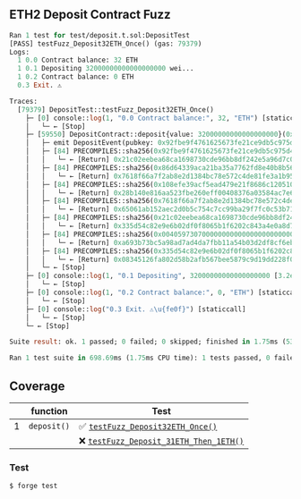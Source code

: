 ## ETH2 Deposit Contract Fuzz

```ml
Ran 1 test for test/deposit.t.sol:DepositTest
[PASS] testFuzz_Deposit32ETH_Once() (gas: 79379)
Logs:
  1 0.0 Contract balance: 32 ETH
  1 0.1 Depositing 32000000000000000000 wei...
  1 0.2 Contract balance: 0 ETH
  0.3 Exit. ⚠️

Traces:
  [79379] DepositTest::testFuzz_Deposit32ETH_Once()
    ├─ [0] console::log(1, "0.0 Contract balance:", 32, "ETH") [staticcall]
    │   └─ ← [Stop]
    ├─ [59550] DepositContract::deposit{value: 32000000000000000000}(0x92fbe9f4761625673fe21ce9db5c975d40f1f64e1b554ebb5bd71d0a5de13d30d8ed894cceb5487d193b9defb23eb941, 0x010000000000000000000000fe948cb2122fdd87baf43dce8afa254b1242c199, 0x86d64339aca21ba35a7762fd8e40b8b56618f61546455efe2a6073954eff18847e927fce031bd90fb77bfa88b46966ac0c20217ab40846bea8120306102b6b26108efe39acf5ead479e21f8686c120510b83ef83e7b1c43cf2ecaeca69fb6f56, 0x08345126fa802d58b2afb567bee5879c9d19dd228f099f5b271944bb64f1bacd)
    │   ├─ emit DepositEvent(pubkey: 0x92fbe9f4761625673fe21ce9db5c975d40f1f64e1b554ebb5bd71d0a5de13d30d8ed894cceb5487d193b9defb23eb941, withdrawal_credentials: 0x010000000000000000000000fe948cb2122fdd87baf43dce8afa254b1242c199, amount: 0x0040597307000000, signature: 0x86d64339aca21ba35a7762fd8e40b8b56618f61546455efe2a6073954eff18847e927fce031bd90fb77bfa88b46966ac0c20217ab40846bea8120306102b6b26108efe39acf5ead479e21f8686c120510b83ef83e7b1c43cf2ecaeca69fb6f56, index: 0x0000000000000000)
    │   ├─ [84] PRECOMPILES::sha256(0x92fbe9f4761625673fe21ce9db5c975d40f1f64e1b554ebb5bd71d0a5de13d30d8ed894cceb5487d193b9defb23eb94100000000000000000000000000000000) [staticcall]
    │   │   └─ ← [Return] 0x21c02eebea68ca1698730cde96bb8df242e5a96d7c00ddbd9d04d93d22a24c9d
    │   ├─ [84] PRECOMPILES::sha256(0x86d64339aca21ba35a7762fd8e40b8b56618f61546455efe2a6073954eff18847e927fce031bd90fb77bfa88b46966ac0c20217ab40846bea8120306102b6b26) [staticcall]
    │   │   └─ ← [Return] 0x7618f66a7f2ab8e2d1384bc78e572c4de81fe3a1b95d248b25536528616af1c7
    │   ├─ [84] PRECOMPILES::sha256(0x108efe39acf5ead479e21f8686c120510b83ef83e7b1c43cf2ecaeca69fb6f560000000000000000000000000000000000000000000000000000000000000000) [staticcall]
    │   │   └─ ← [Return] 0x28b140e816aa523fbe260eff00408376a03584ac7e6623e020adce561abb3947
    │   ├─ [84] PRECOMPILES::sha256(0x7618f66a7f2ab8e2d1384bc78e572c4de81fe3a1b95d248b25536528616af1c728b140e816aa523fbe260eff00408376a03584ac7e6623e020adce561abb3947) [staticcall]
    │   │   └─ ← [Return] 0x65061ab152aec2d0b5c754c7cc99ba29f7fc0c53b712c85cdf76c16133049331
    │   ├─ [84] PRECOMPILES::sha256(0x21c02eebea68ca1698730cde96bb8df242e5a96d7c00ddbd9d04d93d22a24c9d010000000000000000000000fe948cb2122fdd87baf43dce8afa254b1242c199) [staticcall]
    │   │   └─ ← [Return] 0x335d54c82e9e6b02df0f8065b1f6202c843a4e0a8d70be2e52f11aa3bdddeb4f
    │   ├─ [84] PRECOMPILES::sha256(0x004059730700000000000000000000000000000000000000000000000000000065061ab152aec2d0b5c754c7cc99ba29f7fc0c53b712c85cdf76c16133049331) [staticcall]
    │   │   └─ ← [Return] 0xa693b73bc5a98ad7ad4da7fbb11a54b03d2df8cf6eb8befb223ba1cc88cc04ef
    │   ├─ [84] PRECOMPILES::sha256(0x335d54c82e9e6b02df0f8065b1f6202c843a4e0a8d70be2e52f11aa3bdddeb4fa693b73bc5a98ad7ad4da7fbb11a54b03d2df8cf6eb8befb223ba1cc88cc04ef) [staticcall]
    │   │   └─ ← [Return] 0x08345126fa802d58b2afb567bee5879c9d19dd228f099f5b271944bb64f1bacd
    │   └─ ← [Stop]
    ├─ [0] console::log(1, "0.1 Depositing", 32000000000000000000 [3.2e19], "wei...") [staticcall]
    │   └─ ← [Stop]
    ├─ [0] console::log(1, "0.2 Contract balance:", 0, "ETH") [staticcall]
    │   └─ ← [Stop]
    ├─ [0] console::log("0.3 Exit. ⚠\u{fe0f}") [staticcall]
    │   └─ ← [Stop]
    └─ ← [Stop]

Suite result: ok. 1 passed; 0 failed; 0 skipped; finished in 1.75ms (532.48µs CPU time)

Ran 1 test suite in 698.69ms (1.75ms CPU time): 1 tests passed, 0 failed, 0 skipped (1 total tests)
```

## Coverage

|     | function    | Test                                                                                                                                              |
| --- | ----------- | ------------------------------------------------------------------------------------------------------------------------------------------------- |
| 1   | `deposit()` | ✅ [`testFuzz_Deposit32ETH_Once()`](https://github.com/mmsaki/deposit/blob/cc75a9a4a188ff3b12608fe33afa4b05efc82c57/test/deposit.t.sol#L17)       |
|     |             | ❌ [`testFuzz_Deposit_31ETH_Then_1ETH()`](https://github.com/mmsaki/deposit/blob/cc75a9a4a188ff3b12608fe33afa4b05efc82c57/test/deposit.t.sol#L37) |

### Test

```shell
$ forge test
```

```

```
